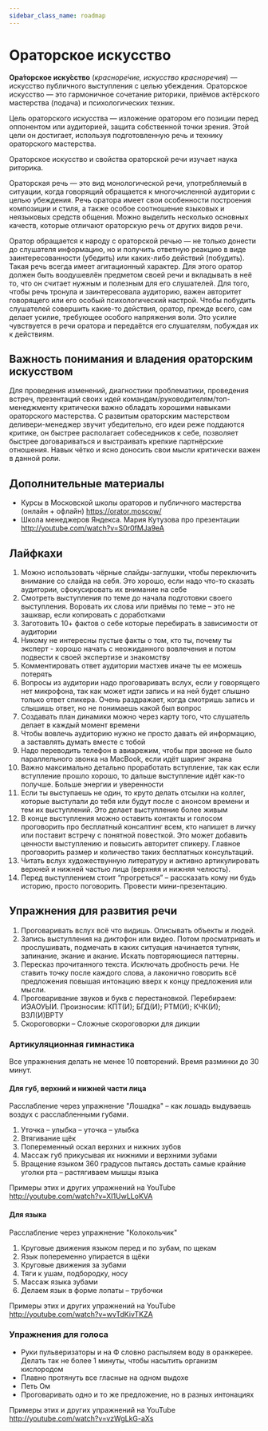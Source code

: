 ```yaml
---
sidebar_class_name: roadmap
---
```

# Ораторское искусство
**Ора́торское иску́сство** (_красноре́чие, искусство красноречия_) — искусство публичного выступления с целью убеждения. Ораторское искусство — это гармоничное сочетание риторики, приёмов актёрского мастерства (подача) и психологических техник.

Цель ораторского искусства — изложение оратором его позиции перед оппонентом или аудиторией, защита собственной точки зрения. Этой цели он достигает, используя подготовленную речь и технику ораторского мастерства.

Ораторское искусство и свойства ораторской речи изучает наука риторика.

Ораторская речь — это вид монологической речи, употребляемый в ситуации, когда говорящий обращается к многочисленной аудитории с целью убеждения. Речь оратора имеет свои особенности построения композиции и стиля, а также особое соотношение языковых и неязыковых средств общения. Можно выделить несколько основных качеств, которые отличают ораторскую речь от других видов речи.

Оратор обращается к народу с ораторской речью — не только донести до слушателя информацию, но и получить ответную реакцию в виде заинтересованности (убедить) или каких-либо действий (побудить). Такая речь всегда имеет агитационный характер. Для этого оратор должен быть воодушевлён предметом своей речи и вкладывать в неё то, что он считает нужным и полезным для его слушателей.
Для того, чтобы речь тронула и заинтересовала аудиторию, важен авторитет говорящего или его особый психологический настрой. Чтобы побудить слушателей совершить какие-то действия, оратор, прежде всего, сам делает усилие, требующее особого напряжения воли. Это усилие чувствуется в речи оратора и передаётся его слушателям, побуждая их к действиям.

## Важность понимания и владения ораторским искусством
Для проведения изменений, диагностики проблематики, проведения встреч, презентаций своих идей командам/руководителям/топ-менеджменту критически важно обладать хорошими навыками ораторского мастерства. С развитым ораторским мастерством деливери-менеджер звучит убедительно, его идеи реже поддаются критике, он быстрее располагает собеседников к себе, позволяет быстрее договариваться и выстраивать крепкие партнёрские отношения. Навык чётко и ясно доносить свои мысли критически важен в данной роли.

## Дополнительные материалы
* Курсы в Московской школы ораторов и публичного мастерства (онлайн + офлайн) https://orator.moscow/
* Школа менеджеров Яндекса. Мария Кутузова про презентации http://youtube.com/watch?v=S0r0fMJa9eA

## Лайфкахи
1. Можно использовать чёрные слайды-заглушки, чтобы переключить внимание со слайда на себя. Это хорошо, если надо что-то сказать аудитории, сфокусировать их внимание на себе
2. Смотреть выступления по теме до начала подготовки своего выступления. Воровать их слова или приёмы по теме – это не зашквар, если копировать с доработками
3. Заготовить 10+ фактов о себе которые перебирать в зависимости от аудитории
4. Никому не интересны пустые факты о том, кто ты, почему ты эксперт - хорошо начать с неожиданного вовлечения и потом подвести к своей экспертизе и знакомству
5. Комментировать ответ аудитории мастхев иначе ты ее можешь потерять
6. Вопросы из аудитории надо проговаривать вслух, если у говорящего нет микрофона, так как может идти запись и на ней будет слышно только ответ спикера. Очень раздражает, когда смотришь запись и слышишь ответ, но не понимаешь какой был вопрос
7. Создавать план динамики можно через карту того, что слушатель делает в каждый момент времени
8. Чтобы вовлечь аудиторию нужно не просто давать ей информацию, а заставлять думать вместе с тобой
9. Надо переводить телефон в авиарежим, чтобы при звонке не было параллельного звонка на MacBook, если идёт шаринг экрана
10. Важно максимально детально проработать вступление, так как если вступление прошло хорошо, то дальше выступление идёт как-то получше. Больше энергии и уверенности
11. Если ты выступаешь не один, то круто делать отсылки на коллег, которые выступали до тебя или будут после с анонсом времени и тем их выступлений. Это делает выступление более живым
12. В конце выступления можно оставить контакты и голосом проговорить про бесплатный консалтинг всем, кто напишет в личку или поставит встречу с понятной повесткой. Это может добавить ценности выступлению и повысить авторитет спикеру. Главное проговорить размер и количество таких бесплатных консультаций.
13. Читать вслух художествунную литературу и активно артикулировать верхней и нижней частью лица (верхняя и нижняя челюсть).
14. Перед выступлением стоит “прогреться” – рассказать кому ни будь историю, просто поговорить. Провести мини-презентацию.

## Упражнения для развития речи
1. Проговаривать вслух всё что видишь. Описывать объекты и людей.
2. Запись выступления на диктофон или видео. Потом просматривать и прослушивать, подмечать в каких ситуация начинается тупняк, запинание, экание и акание. Искать повторяющиеся паттерны.
3. Пересказ прочитанного текста. Исключать дробность речи. Не ставить точку после каждого слова, а лаконично говорить всё предложения повышая интонацию вверх к концу предложения или мысли.
4. Проговаривание звуков и букв с перестановкой. Перебираем: ИЭАОУЫИ. Произносим: КПТ(И); БГД(И); РТМ(И); КЧК(И); ВЗЛ(И)ВРТУ
5. Скороговорки – Сложные скороговорки для дикции

### Артикуляционная гимнастика
Все упражнения делать не менее 10 повторений.
Время разминки до 30 минут.

#### Для губ, верхний и нижней части лица
Расслабление через упражнение "Лошадка" – как лошадь выдуваешь воздух с расслабленными губами.

1. Уточка – улыбка – уточка – улыбка
2. Втягивание щёк
3. Попеременный оскал верхних и нижних зубов
4. Массаж губ прикусывая их нижними и верхними зубами
5. Вращение языком 360 градусов пытаясь достать самые крайние уголки рта – растягиваем мышцы языка

Примеры этих и других упражнений на YouTube http://youtube.com/watch?v=XI1UwLLoKVA

#### Для языка
Расслабление через упражнение "Колокольчик"

1. Круговые движения языком перед и по зубам, по щекам
2. Язык попеременно упирается в щёки
3. Круговые движения за зубами
4. Тяги к ушам, подбородку, носу
5. Массаж языка зубами
6. Делаем язык в форме лопаты – трубочки

Примеры этих и других упражнений на YouTube http://youtube.com/watch?v=wvTdKivTKZA

### Упражнения для голоса
* Руки пульверизаторы и на Ф словно распыляем воду в оранжерее. Делать так не более 1 минуты, чтобы насытить организм кислородом
* Плавно протянуть все гласные на одном выдохе
* Петь Ом
* Проговаривать одно и то же предложение, но в разных интонациях

Примеры этих и других упражнений на YouTube http://youtube.com/watch?v=vzWgLkG-aXs
